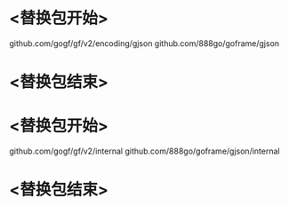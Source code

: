 
# <替换包开始>
github.com/gogf/gf/v2/encoding/gjson
github.com/888go/goframe/gjson
# <替换包结束>

# <替换包开始>
github.com/gogf/gf/v2/internal
github.com/888go/goframe/gjson/internal
# <替换包结束>
